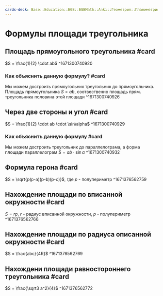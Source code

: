 ```yaml
---
cards-deck: Base::Education::EGE::EGEMath::Anki::Геометрия::Планиметрия::Треугольники
---
```


# Формулы площади треугольника

## Площадь прямоугольного треугольника #card
$S = \frac{1}{2} \cdot ab$ 
^1671300740920

### Как объяснить данную формулу? #card 
Мы можем достроить прямоугольник треугольник до прямоугольника. Площадь прямоугольника $S = ab$, соотвественно площадь прям. треугольника половина этой площади 
^1671300740926

## Через две стороны и угол #card
$S = \frac{1}{2} \cdot ab \cdot \sin\alpha$ 
^1671300740929

### Как объяснить данную формулу #card 
Мы можем достроить треугольник до параллелограма, а форма площади параллелограм $S = ab \cdot \sin\alpha$ 
^1671300740932

## Формула герона #card 
$S = \sqrt{p(p-a)(p-b)(p-c)}$, где $p$ - полупериметр
^1671376562759

## Нахождение площади по вписанной окружности #card 
$S = rp$, $r$ - радиус вписанной окружности, $p$ - полупериметр 
^1671376562766

## Нахождение площади по радиуса описанной окружности #card 
$S = \frac{abc}{4R}$ 
^1671376562769

## Нахождени площади равностороннего треугольника #card 
$S = \frac{\sqrt3 a^2}{4}$ 
^1671376562772
